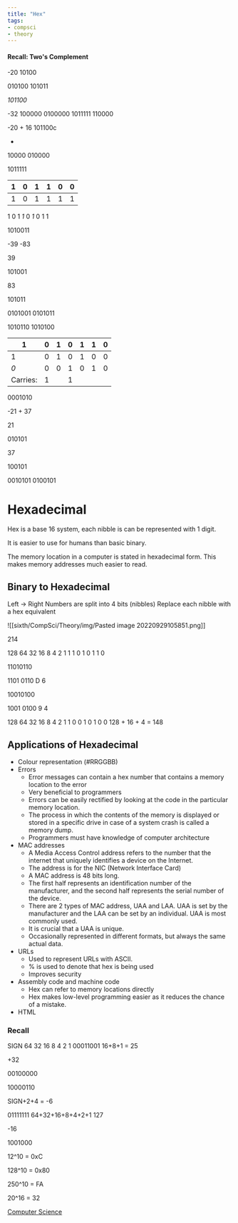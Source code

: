 ```yaml
---
title: "Hex"
tags:
- compsci
- theory
---
```


#### Recall: Two's Complement
-20
10100

010100
101011

_101100_


-32
100000
0100000
1011111
110000

-20 + 16
101100c

+

10000
010000

1011111

| 1 | 0 | 1 | 1 | 0 | 0 |
|---|---|---|---|---|---|
| 1 | 0 | 1 | 1 | 1 | 1 |
1	0	1	*1*	0	*1*	0		1	1	

1010011



-39 -83

39

101001

83

101011

0101001
0101011

1010110
1010100

| 1 | 0 | 1 | 0 | 1 | 1 | 0 |
|---|---|---|---|---|---|---|
| 1 | 0 | 1 | 0 | 1 | 0 | 0 |
| *0* | 0 | 0 | 1 | 0 | 1 | 0 |
|  Carries: | 1 |   | 1 |   |   |   |

0001010

-21 + 37

21

010101

37

100101


0010101
0100101

# Hexadecimal

Hex is a base 16 system, each nibble is can be represented with 1 digit.

It is easier to use for humans than basic binary.

The memory location in a computer is stated in hexadecimal form. This makes memory addresses much easier to read.

## Binary to Hexadecimal

Left -> Right
Numbers are split into 4 bits (nibbles)
Replace each nibble with a hex equivalent

![[sixth/CompSci/Theory/img/Pasted image 20220929105851.png]]

214

128 64 32 16 8 4  2 1
1       1    0     1  0  1  1  0

11010110

1101   0110
D         6


10010100

1001 0100
9        4

 128 64 32 16 8 4 2 1
    1    0   0     1   0 1 0 0 
128 + 16 + 4 = 148

## Applications of Hexadecimal
- Colour representation (#RRGGBB)
- Errors
	- Error messages can contain a hex number that contains a memory location to the error
	- Very beneficial to programmers
	- Errors can be easily rectified by looking at the code in the particular memory location.
	- The process in which the contents of the memory is displayed or stored in a specific drive in case of a system crash is called a memory dump.
	- Programmers must have knowledge of computer architecture
- MAC addresses
	- A Media Access Control address refers to the number that the internet that uniquely identifies a device on the Internet.
	- The address is for the NIC (Network Interface Card)
	- A MAC address is 48 bits long.
	- The first half represents an identification number of the manufacturer, and the second half represents the serial number of the device.
	- There are 2 types of MAC address, UAA and LAA. UAA is set by the manufacturer and the LAA can be set by an individual. UAA is most commonly used.
	- It is crucial that a UAA is unique.
	- Occasionally represented in different formats, but always the same actual data.
- URLs
	- Used to represent URLs with ASCII.
	- % is used to denote that hex is being used
	- Improves security
- Assembly code and machine code
	- Hex can refer to memory locations directly
	- Hex makes low-level programming easier as it reduces the chance of a mistake.
- HTML


### Recall


SIGN 64 32 16 8 4 2 1 
00011001
16+8+1 = 25


+32

00100000

10000110

SIGN+2+4 = -6

01111111
64+32+16+8+4+2+1
127

-16

1001000


12^10 = 0xC

128^10 = 0x80

250^10 = FA

20^16 = 32





[Computer Science](/ComputerScience)